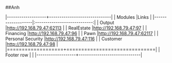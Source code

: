 ##Anh

|-------------------+------------------------------|
| Modules           |Links                         |
|-------------------|:----------------------------:|
| Output            |http://192.168.79.47:62113    |
| RealEstate        |http://192.168.79.47:97       |
| Financing         |http://192.168.79.47:96       |
| Pawn              |http://192.168.79.47:62117    |
| Personal Security |http://192.168.79.47:116      |
| Customer          |http://192.168.79.47:98       |
|===================+==============================|
| Footer row        |                              |
|-------------------+------------------------------|

